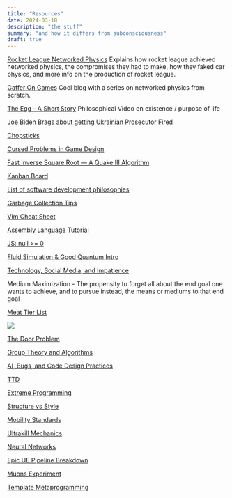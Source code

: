 ```yaml
---
title: "Resources"
date: 2024-03-18
description: "the stuff"
summary: "and how it differs from subconsciousness"
draft: true
---
```


[Rocket League Networked Physics](https://www.youtube.com/watch?v=ueEmiDM94IE)
Explains how rocket league achieved networked physics, the compromises they had to make, how they faked car physics, and more info on the production of rocket league.

[Gaffer On Games](https://gafferongames.com/)
Cool blog with a series on networked physics from scratch.

[The Egg - A Short Story](https://youtu.be/h6fcK_fRYaI)
Philosophical Video on existence / purpose of life

[Joe Biden Brags about getting Ukrainian Prosecutor Fired](https://youtu.be/UXA--dj2-CY)

[Chopsticks](https://youtu.be/Xx3s3x7DmzI)

[Cursed Problems in Game Design](https://youtu.be/8uE6-vIi1rQ)

[Fast Inverse Square Root — A Quake III Algorithm](https://youtu.be/p8u_k2LIZyo)

[Kanban Board](https://en.wikipedia.org/wiki/Kanban_board)

[List of software development philosophies](https://en.wikipedia.org/wiki/List_of_software_development_philosophies)

[Garbage Collection Tips](https://michaelscodingspot.com/avoid-gc-pressure/)

[Vim Cheat Sheet](https://vim.rtorr.com/)

[Assembly Language Tutorial](https://www.youtube.com/watch?v=ViNnfoE56V8)

[JS: null >= 0](https://blog.campvanilla.com/javascript-the-curious-case-of-null-0-7b131644e274)

[Fluid Simulation & Good Quantum Intro](https://www.youtube.com/watch?v=MXs_vkc8hpY)

[Technology, Social Media, and Impatience](https://www.youtube.com/watch?v=QXWNChoIluo)

Medium Maximization - The propensity to forget all about the end goal one wants to achieve, and to pursue instead, the means or mediums to that end goal

[Meat Tier List](https://www.youtube.com/watch?v=yszOe0Fu0EE)

![](https://lh7-us.googleusercontent.com/s2j-PRAM8Cc8sl57dTDiVY7btpPzWELQ05kQSOgZTfU7WHbKFVpm6getQzb52McSfH90-Gh9nPRiDj7dYUTAJSlajvprM98OQZywHNtaf4G_S37PQur1AiwWnwQMDEA7W92-0RAUgBDliJxKLWbrfiM)

[The Door Problem](https://www.gamedeveloper.com/design/-quot-the-door-problem-quot-of-game-design)

[Group Theory and Algorithms](https://www.youtube.com/watch?v=KufsL2VgELo)

[AI, Bugs, and Code Design Practices](https://www.youtube.com/watch?v=OBusUGlnmWI)

[TTD](https://en.wikipedia.org/wiki/Test-driven_development)

[Extreme Programming](https://en.wikipedia.org/wiki/Extreme_programming)

[Structure vs Style](https://www.gdcvault.com/play/348/Structure-VS)

[Mobility Standards](https://www.youtube.com/watch?v=4nhuBzBjWzQ)

[Ultrakill Mechanics](https://www.youtube.com/watch?v=8MvcVQctUcw)

[Neural Networks](https://www.youtube.com/watch?v=hfMk-kjRv4c)

[Epic UE Pipeline Breakdown](https://www.youtube.com/watch?v=IaU2Hue-ApI)

[Muons Experiment](https://youtu.be/N02VubBfai0)

[Template Metaprogramming](https://youtube.com/playlist?list=PLWxziGKTUvQFIsbbFcTZz7jOT4TMGnZBh)